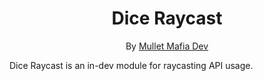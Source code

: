 <div align="center">
<h1>Dice Raycast</h1>

By [Mullet Mafia Dev](https://www.roblox.com/groups/5018486/Mullet-Mafia-Dev#!/about)
</div>

Dice Raycast is an in-dev module for raycasting API usage.
